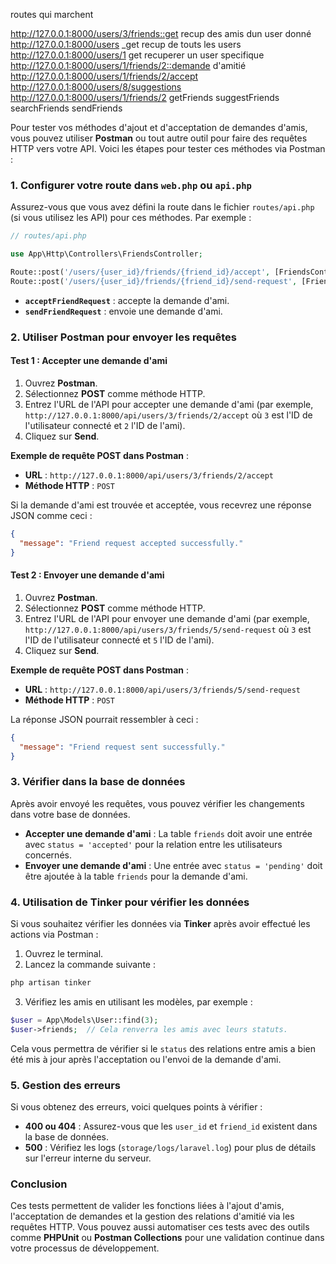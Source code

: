 routes qui marchent

http://127.0.0.1:8000/users/3/friends::get recup des amis dun user donné
http://127.0.0.1:8000/users   _get  recup de touts les users 
http://127.0.0.1:8000/users/1   get  recuperer un user specifique
http://127.0.0.1:8000/users/1/friends/2::demande d'amitié
http://127.0.0.1:8000/users/1/friends/2/accept
http://127.0.0.1:8000/users/8/suggestions
http://127.0.0.1:8000/users/1/friends/2
getFriends
suggestFriends
searchFriends
sendFriends


Pour tester vos méthodes d'ajout et d'acceptation de demandes d'amis, vous pouvez utiliser **Postman** ou tout autre outil pour faire des requêtes HTTP vers votre API. Voici les étapes pour tester ces méthodes via Postman :

### 1. **Configurer votre route dans `web.php` ou `api.php`**

Assurez-vous que vous avez défini la route dans le fichier `routes/api.php` (si vous utilisez les API) pour ces méthodes. Par exemple :

```php
// routes/api.php

use App\Http\Controllers\FriendsController;

Route::post('/users/{user_id}/friends/{friend_id}/accept', [FriendsController::class, 'acceptFriendRequest']);
Route::post('/users/{user_id}/friends/{friend_id}/send-request', [FriendsController::class, 'sendFriendRequest']);
```

- **`acceptFriendRequest`** : accepte la demande d'ami.
- **`sendFriendRequest`** : envoie une demande d'ami.

### 2. **Utiliser Postman pour envoyer les requêtes**

#### Test 1 : Accepter une demande d'ami

1. Ouvrez **Postman**.
2. Sélectionnez **POST** comme méthode HTTP.
3. Entrez l'URL de l'API pour accepter une demande d'ami (par exemple, `http://127.0.0.1:8000/api/users/3/friends/2/accept` où `3` est l'ID de l'utilisateur connecté et `2` l'ID de l'ami).
4. Cliquez sur **Send**.

**Exemple de requête POST dans Postman** :
- **URL** : `http://127.0.0.1:8000/api/users/3/friends/2/accept`
- **Méthode HTTP** : `POST`

Si la demande d'ami est trouvée et acceptée, vous recevrez une réponse JSON comme ceci :

```json
{
  "message": "Friend request accepted successfully."
}
```

#### Test 2 : Envoyer une demande d'ami

1. Ouvrez **Postman**.
2. Sélectionnez **POST** comme méthode HTTP.
3. Entrez l'URL de l'API pour envoyer une demande d'ami (par exemple, `http://127.0.0.1:8000/api/users/3/friends/5/send-request` où `3` est l'ID de l'utilisateur connecté et `5` l'ID de l'ami).
4. Cliquez sur **Send**.

**Exemple de requête POST dans Postman** :
- **URL** : `http://127.0.0.1:8000/api/users/3/friends/5/send-request`
- **Méthode HTTP** : `POST`

La réponse JSON pourrait ressembler à ceci :

```json
{
  "message": "Friend request sent successfully."
}
```

### 3. **Vérifier dans la base de données**

Après avoir envoyé les requêtes, vous pouvez vérifier les changements dans votre base de données.

- **Accepter une demande d'ami** : La table `friends` doit avoir une entrée avec `status = 'accepted'` pour la relation entre les utilisateurs concernés.
- **Envoyer une demande d'ami** : Une entrée avec `status = 'pending'` doit être ajoutée à la table `friends` pour la demande d'ami.

### 4. **Utilisation de Tinker pour vérifier les données**

Si vous souhaitez vérifier les données via **Tinker** après avoir effectué les actions via Postman :

1. Ouvrez le terminal.
2. Lancez la commande suivante :

```bash
php artisan tinker
```

3. Vérifiez les amis en utilisant les modèles, par exemple :

```php
$user = App\Models\User::find(3);
$user->friends;  // Cela renverra les amis avec leurs statuts.
```

Cela vous permettra de vérifier si le `status` des relations entre amis a bien été mis à jour après l'acceptation ou l'envoi de la demande d'ami.

### 5. **Gestion des erreurs**

Si vous obtenez des erreurs, voici quelques points à vérifier :
- **400 ou 404** : Assurez-vous que les `user_id` et `friend_id` existent dans la base de données.
- **500** : Vérifiez les logs (`storage/logs/laravel.log`) pour plus de détails sur l'erreur interne du serveur.

### Conclusion

Ces tests permettent de valider les fonctions liées à l'ajout d'amis, l'acceptation de demandes et la gestion des relations d'amitié via les requêtes HTTP. Vous pouvez aussi automatiser ces tests avec des outils comme **PHPUnit** ou **Postman Collections** pour une validation continue dans votre processus de développement.